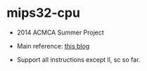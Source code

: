 # mips32-cpu
- 2014 ACMCA Summer Project
- Main reference: [this blog](http://blog.csdn.net/leishangwen/article/category/5723475)

- Support all instructions except ll, sc so far.